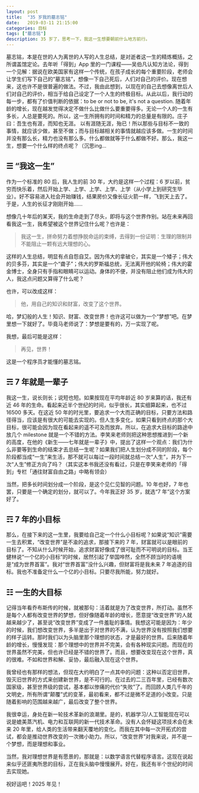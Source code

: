 ```yaml
---
layout: post
title:  "35 岁我的墓志铭"
date:   2019-03-11 21:15:00
categories: 目标
tags: ["墓志铭"]
description: 35 岁了，思考一下，我这一生想要朝前什么地方前行。
---
```


墓志铭，本是在世的人为离世的人写的人生总结，是对逝者这一生的精炼概括，之所谓盖馆定论。去年听「得到」App 里的一门课程——吴伯凡认知方法论，得到一个见解：据说在欧美国家有这样一个传统，在孩子成长的每个重要阶段，老师会让学生们写下自己的“墓志铭”，想像一下自己死后，人们对自己的评价。现在想来，这也许不是很普遍的做法。不过，我由此想到，以现在的自己去想像离世后人们对自己的评价，相当于给自己设定了一个人生的终极目标。从此以后，我行动的每一步，都有了价值判断的依据：to be or not to be, it's not a question. 随着年龄的增长，现在越发觉得决定不做什么比做什么要重要得多。无论一个人的一生有多长，人总是要死的。所以，这一生所拥有的时间和精力的总量是有限的。庄子曰：吾生也有涯，而知也无涯。 以有涯随无涯，殆已！所以那些与目标不一致的事情，就应该少做，甚至不做；而与目标越相关的事情就越应该多做。一生的时间并没有那么长，精力也没有那么多。什么都做就等于什么都做不好。那么，我这一生，想要一个什么样的终点呢？（沉思ing...

## ☰ “我这一生”

作为一个标准的 80 后，我人生的前 30 年，大约是这样一个过程：6 岁以前，贫穷而快乐着，然后开始上学、上学、上学、上学、上学（从小学上到研究生毕业）。好不容易进入社会开始赚钱，结果房价又像长征火箭一样，飞到天上去了。于是，人生的长征才刚刚开始……

想像几十年后的某天，我的生命走到了尽头，即将与这个世界作别。站在未来再回看我这一生，我希望被这个世界记住什么呢？也许是：

> 我这一生，拼命努力着想挣脱命运的束缚，去得到一份证明：生理的限制并不能阻止一颗有远大理想的心。

这样的人生总结，明显有点自怨自艾。因为伟大的拿破仑，其实是一个矮子；伟大的贝多芬，其实是一个“聋子”；伟大的罗斯福总统，无法离开他的轮椅；伟大的霍金博士，全身只有手指和眼睛可以运动。身体的不便，并没有阻止他们成为伟大的人，我这点问题又算得了什么呢？

也许，可以改成这样：

> 他，用自己的知识和财富，改变了这个世界。

哈，梦幻般的人生！知识、财富、改变世界！也许这可以做为一个“梦想”吧。在梦里想一下就好了。毕竟马老师说了：梦想是要有的，万一实现了呢。

我想，最后可能是这样：

> 再见，世界！

这是一个程序员才能懂的墓志铭。

## ☴ 7 年就是一辈子

我这一生，说长则长；说短也短。如果按现在平均年龄近 80 岁来算的话，我还有近 46 年的生命。看起来近半个世纪的时间，似乎很长，其实细算起来，也不过 16500 多天。在这近 50 年的时光里，要追求一个大而正确的目标，只要方法和路径得当，应该是有很大的可能去实现的。但人生多变化，如果只看到终点的那个大目标，很可能会因为现在看起来的遥不可及而放弃。所以，在追求大目标的路途中放几个 milestone 就是一个不错的方法。李笑来老师则把这种思想推进到一个新的高度，在他的《新生——七年就是一辈子》中，提出了这样一个观点：我们为什么非要等到生命的结束才去总结一生呢？如果我们把人生划分成不同的阶段，每个阶段都当成“一生”来生活，那不就可以每过一段时间就总结一次“人生”，并为下一次“人生”修正方向了吗？（其实这本书我还没有看过，只是在李笑来老师的「得到」专栏「通往财富自由之路」中略有领会）

当然，把多长时间划分成一个阶段，是这个见仁见智的问题。10 年也好，7 年也罢，只要是一个确定的划分，就可以了。今年我正好 35 岁，就选“7 年”这个方案好了。

## ☶ 7 年的小目标

那么，在接下来的这一生里，我要给自己定一个什么小目标呢？如果说“知识”需要一生去积累，“改变世界”是不渝的追求，那接下来的 7 年，财富就可以是眼前的目标了。不知从什么时候开始，追求财富好像成了很可耻而不可明说的目标。当王健林说“一个亿的小目标”的时候，居然引起了举国哗然，全然不顾当时的语境是“成为世界首富”。我对“世界首富”没什么兴趣，但财富将是我未来 7 年追逐的目标。我也不准备定什么一个亿的小目标。只要尽我所能，努力就好。

## ☷ 一生的大目标

记得当年看乔布斯传的时候，就被那句：活着就是为了改变世界，所打动。虽然不是每个人都有改变世界的梦想，但好像随着年龄的增长，愿意提“改变世界”的人就越来越少了，甚至说“改变世界”变成了一件羞耻的事情。我想这可能是因为：年少的时候，我们想改变世界，多半是出于对世界的不满，认为世界没有按照我们想要的样子运转。那时我们以为头脑里那个理想的状态，才是最好的世界。后来随着年龄的增长，慢慢发现：那个理想中的世界并不完美，会有各种现实问题。而现在的世界虽然不完美，但也许已经是不错的世界了。而且，想要改变现在这个世界，真的很难。不如和世界和解、妥协，最后融入现在这个世界。

我曾经也有那样的想法，但现在大约明白了一点其中的问题：这种以否定旧世界，毁灭旧世界的方式来创建新世界，是不可行的。在过去的二三百年里，已经有数次国家级，甚至世界级的尝试，基本都以惨痛的代价“失败”了。而回顾人类几千年的文明史，所有所谓“颠覆”式的变革，最初看来，都不过是微不足道的小改变。只是随着影响的范围越来越广，最后改变了整个世界。

我很幸运，身处在新一轮技术革新的浪潮里。是的，机器学习/人工智能现在可以说是媲美蒸汽机、电力和互联网的新一代技术革命。没有人会怀疑这项技术会在未来 20 年里，给人类的生活带来翻天覆地的变化。而我在其中每一次开拓式的尝试，都会是推动世界改变的一次微小助力。所以，“改变世界”对我来说，并不是一个梦想，而是理想和事业。

当然，我对理想世界是有愿景的，那就是：以数学语言代替程序语言。这现在说起来似乎还匪夷所思的目标，正在我头脑中慢慢展开。好在，我还有半个世纪的时间去实现她。

祝好运吧！2025 年见！